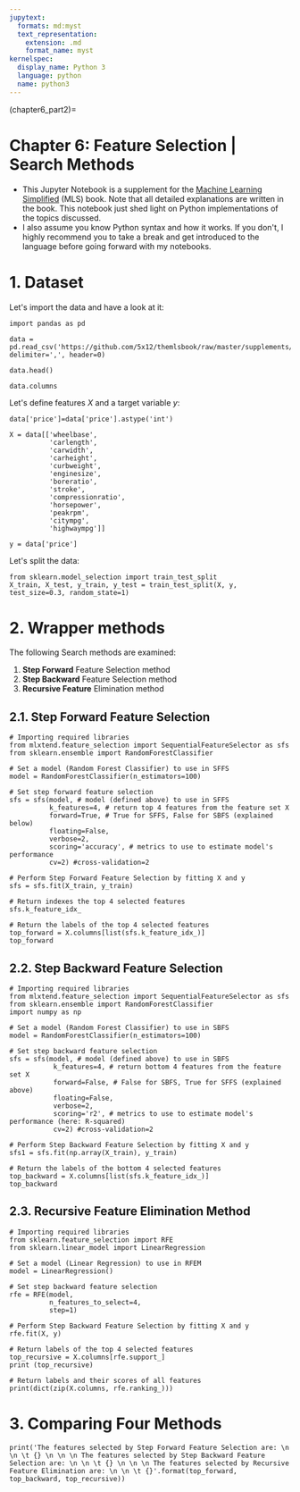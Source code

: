 ```yaml
---
jupytext:
  formats: md:myst
  text_representation:
    extension: .md
    format_name: myst
kernelspec:
  display_name: Python 3
  language: python
  name: python3
---
```


(chapter6_part2)=

# Chapter 6: Feature Selection | Search Methods

- This Jupyter Notebook is a supplement for the [Machine Learning Simplified](https://themlsbook.com) (MLS) book. Note that all detailed explanations are written in the book. This notebook just shed light on Python implementations of the topics discussed.
- I also assume you know Python syntax and how it works. If you don't, I highly recommend you to take a break and get introduced to the language before going forward with my notebooks. 

# 1. Dataset

Let's import the data and have a look at it:


```{code-cell} ipython3
import pandas as pd

data = pd.read_csv('https://github.com/5x12/themlsbook/raw/master/supplements/data/car_price.csv', delimiter=',', header=0)
```


```{code-cell} ipython3
data.head()
```


```{code-cell} ipython3
data.columns
```

Let's define features $X$ and a target variable $y$:


```{code-cell} ipython3
data['price']=data['price'].astype('int')

X = data[['wheelbase', 
          'carlength', 
          'carwidth', 
          'carheight', 
          'curbweight', 
          'enginesize', 
          'boreratio', 
          'stroke',
          'compressionratio', 
          'horsepower', 
          'peakrpm', 
          'citympg', 
          'highwaympg']]

y = data['price']

```

Let's split the data:


```{code-cell} ipython3
from sklearn.model_selection import train_test_split
X_train, X_test, y_train, y_test = train_test_split(X, y, test_size=0.3, random_state=1)
```

# 2. Wrapper methods

The following Search methods are examined:

   1. **Step Forward** Feature Selection method
   2. **Step Backward** Feature Selection method
   3. **Recursive Feature** Elimination method

## 2.1. Step Forward Feature Selection


```{code-cell} ipython3
# Importing required libraries
from mlxtend.feature_selection import SequentialFeatureSelector as sfs
from sklearn.ensemble import RandomForestClassifier
```


```{code-cell} ipython3
# Set a model (Random Forest Classifier) to use in SFFS
model = RandomForestClassifier(n_estimators=100)

# Set step forward feature selection
sfs = sfs(model, # model (defined above) to use in SFFS
          k_features=4, # return top 4 features from the feature set X
          forward=True, # True for SFFS, False for SBFS (explained below)
          floating=False,
          verbose=2,
          scoring='accuracy', # metrics to use to estimate model's performance
          cv=2) #cross-validation=2

# Perform Step Forward Feature Selection by fitting X and y
sfs = sfs.fit(X_train, y_train)
```


```{code-cell} ipython3
# Return indexes the top 4 selected features
sfs.k_feature_idx_
```


```{code-cell} ipython3
# Return the labels of the top 4 selected features
top_forward = X.columns[list(sfs.k_feature_idx_)]
top_forward
```

## 2.2. Step Backward Feature Selection


```{code-cell} ipython3
# Importing required libraries
from mlxtend.feature_selection import SequentialFeatureSelector as sfs
from sklearn.ensemble import RandomForestClassifier
import numpy as np
```


```{code-cell} ipython3
# Set a model (Random Forest Classifier) to use in SBFS
model = RandomForestClassifier(n_estimators=100)

# Set step backward feature selection
sfs = sfs(model, # model (defined above) to use in SBFS
           k_features=4, # return bottom 4 features from the feature set X
           forward=False, # False for SBFS, True for SFFS (explained above)
           floating=False, 
           verbose=2,
           scoring='r2', # metrics to use to estimate model's performance (here: R-squared)
           cv=2) #cross-validation=2

# Perform Step Backward Feature Selection by fitting X and y
sfs1 = sfs.fit(np.array(X_train), y_train)
```


```{code-cell} ipython3
# Return the labels of the bottom 4 selected features
top_backward = X.columns[list(sfs.k_feature_idx_)]
top_backward
```

## 2.3. Recursive Feature Elimination Method


```{code-cell} ipython3
# Importing required libraries
from sklearn.feature_selection import RFE
from sklearn.linear_model import LinearRegression
```


```{code-cell} ipython3
# Set a model (Linear Regression) to use in RFEM
model = LinearRegression()

# Set step backward feature selection
rfe = RFE(model, 
          n_features_to_select=4, 
          step=1)

# Perform Step Backward Feature Selection by fitting X and y
rfe.fit(X, y)
```


```{code-cell} ipython3
# Return labels of the top 4 selected features
top_recursive = X.columns[rfe.support_]
print (top_recursive)
```


```{code-cell} ipython3
# Return labels and their scores of all features
print(dict(zip(X.columns, rfe.ranking_)))
```

# 3. Comparing Four Methods


```{code-cell} ipython3
print('The features selected by Step Forward Feature Selection are: \n \n \t {} \n \n \n The features selected by Step Backward Feature Selection are: \n \n \t {} \n \n \n The features selected by Recursive Feature Elimination are: \n \n \t {}'.format(top_forward, top_backward, top_recursive))


```


```{code-cell} ipython3

```

